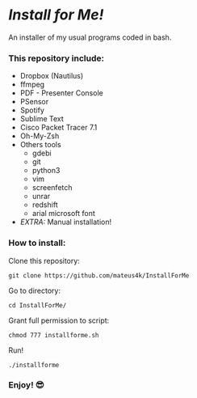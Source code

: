 # *Install for Me!*
An installer of my usual programs coded in bash.

### This repository include:
  - Dropbox (Nautilus)
  - ffmpeg
  - PDF - Presenter Console
  - PSensor
  - Spotify
  - Sublime Text
  - Cisco Packet Tracer 7.1
  - Oh-My-Zsh
  - Others tools
    - gdebi
    - git
    - python3
    - vim
    - screenfetch
    - unrar
    - redshift
    - arial microsoft font
  - *EXTRA:* Manual installation!

### How to install:
Clone this repository:
```
git clone https://github.com/mateus4k/InstallForMe
```

Go to directory:
```
cd InstallForMe/
```

Grant full permission to script:
```
chmod 777 installforme.sh
```

Run!
```
./installforme
```

### Enjoy! :sunglasses:
